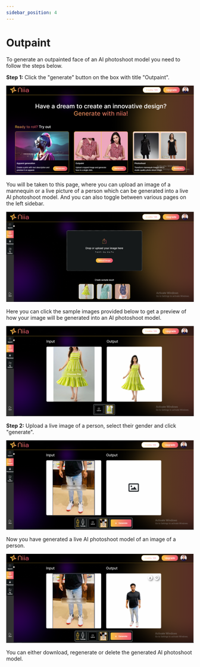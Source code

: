 ```yaml
---
sidebar_position: 4
---
```


# Outpaint

To generate an outpainted face of an AI photoshoot model you need to follow the steps below.

**Step 1:** Click the "generate" button on the box with title "Outpaint".

![niia_features_page](../static/img/feature_types.PNG)

You will be taken to this page, where you can upload an image of a mannequin or a live picture of a person which can be generated into a live AI photoshoot model. And you can also toggle between various pages on the left sidebar.

![outpaintintro](../static/img/outpaintintro.PNG)

Here you can click the sample images provided below to get a preview of how your image will be generated into an AI photoshoot model.

![sampleoutpaint](../static/img/sampleoutpaint.PNG)

**Step 2:** Upload a live image of a person, select their gender and click "generate".

![liveoutpaint](../static/img/liveoutpaint.PNG)

Now you have generated a live AI photoshoot model of an image of a person.

![modeloutpaint](../static/img/modeloutpaint.PNG)

You can either download, regenerate or delete the generated AI photoshoot model.
